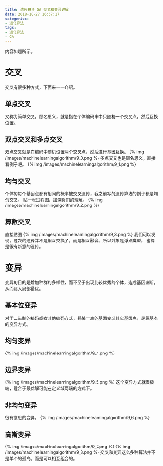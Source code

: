 ```yaml
---
title: 遗传算法 GA 交叉和变异详解
date: 2018-10-27 16:37:17
categories:
- 进化算法
tags:
- 进化算法
- GA
---
```

内容如题所示。
<!-- more -->
# 交叉
交叉有很多种方式，下面来一一介绍。
## 单点交叉
又称为简单交叉，顾名思义，就是指在个体编码串中只随机一个交叉点，然后互换位置。
## 双点交叉和多点交叉
双点交叉就是在编码中随机设置两个交叉点，然后进行基因互换。
{% img /images/machinelearningalgorithm/9_0.png %}
多点交叉也是顾名思义，直接看例子吧。
{% img /images/machinelearningalgorithm/9_1.png %}
## 均匀交叉
个体的每个基因点都有相同的概率被交叉遗传，我之前写的遗传算法的例子都是均匀交叉。
贴一张过程图，加深你们的理解。
{% img /images/machinelearningalgorithm/9_2.png %}
## 算数交叉
直接贴图
{% img /images/machinelearningalgorithm/9_3.png %}
我们可以发现，这次的遗传并不是相互交换了，而是相互融合。所以对象是浮点类型。
也算是很有新意的遗传。
# 变异
变异的目的是增加种群的多样性，而不至于出现比较优秀的个体，造成基因垄断，从而陷入局部最优。
## 基本位变异
对于二进制的编码或者其他编码方式，将某一点的基因变成其它基因点，是最基本的变异方式。
## 均匀变异
{% img /images/machinelearningalgorithm/9_4.png %}
## 边界变异
{% img /images/machinelearningalgorithm/9_5.png %}
这个变异方式就很极端，适合于最优解可能在定义域两端的方式下。
## 非均匀变异
很有意思的变异。
{% img /images/machinelearningalgorithm/9_6.png %}
## 高斯变异
{% img /images/machinelearningalgorithm/9_7.png %}
{% img /images/machinelearningalgorithm/9_8.png %}
交叉和变异这么多种算法并不是单个的孤岛，而是可以相互组合的。




